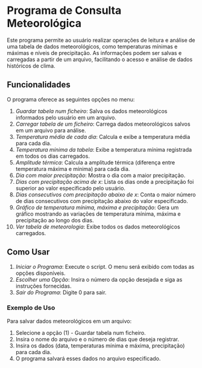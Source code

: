 # Programa de Consulta Meteorológica

Este programa permite ao usuário realizar operações de leitura e análise de uma tabela de dados meteorológicos, como temperaturas mínimas e máximas e níveis de precipitação. As informações podem ser salvas e carregadas a partir de um arquivo, facilitando o acesso e análise de dados históricos de clima.

## Funcionalidades

O programa oferece as seguintes opções no menu:

1. *Guardar tabela num ficheiro*: Salva os dados meteorológicos informados pelo usuário em um arquivo.
2. *Carregar tabela de um ficheiro*: Carrega dados meteorológicos salvos em um arquivo para análise.
3. *Temperatura média de cada dia*: Calcula e exibe a temperatura média para cada dia.
4. *Temperatura mínima da tabela*: Exibe a temperatura mínima registrada em todos os dias carregados.
5. *Amplitude térmica*: Calcula a amplitude térmica (diferença entre temperatura máxima e mínima) para cada dia.
6. *Dia com maior precipitação*: Mostra o dia com a maior precipitação.
7. *Dias com precipitação acima de x*: Lista os dias onde a precipitação foi superior ao valor especificado pelo usuário.
8. *Dias consecutivos com precipitação abaixo de x*: Conta o maior número de dias consecutivos com precipitação abaixo do valor especificado.
9. *Gráfico de temperatura mínima, máxima e precipitação*: Gera um gráfico mostrando as variações de temperatura mínima, máxima e precipitação ao longo dos dias.
10. *Ver tabela de meteorologia*: Exibe todos os dados meteorológicos carregados.

## Como Usar

1. *Iniciar o Programa*: Execute o script. O menu será exibido com todas as opções disponíveis.
2. *Escolher uma Opção*: Insira o número da opção desejada e siga as instruções fornecidas.
3. *Sair do Programa*: Digite 0 para sair.

### Exemplo de Uso

Para salvar dados meteorológicos em um arquivo:
1. Selecione a opção (1) - Guardar tabela num ficheiro.
2. Insira o nome do arquivo e o número de dias que deseja registrar.
3. Insira os dados (data, temperaturas mínima e máxima, precipitação) para cada dia.
4. O programa salvará esses dados no arquivo especificado.